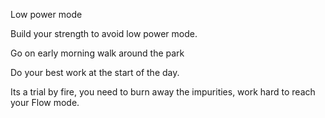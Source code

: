 Low power mode

Build your strength to avoid low power mode.

Go on early morning walk around the park

Do your best work at the start of the day.

Its a trial by fire,  you need to burn away the impurities,  work hard to reach your Flow mode.